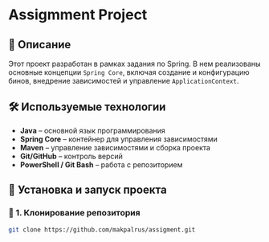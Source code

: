 # Assigmment Project

## 📌 Описание
Этот проект разработан в рамках задания по Spring. В нем реализованы основные концепции `Spring Core`, включая создание и конфигурацию бинов, внедрение зависимостей и управление `ApplicationContext`.


## 🛠 Используемые технологии
- **Java** – основной язык программирования
- **Spring Core** – контейнер для управления зависимостями
- **Maven** – управление зависимостями и сборка проекта
- **Git/GitHub** – контроль версий
- **PowerShell / Git Bash** – работа с репозиторием

## 🚀 Установка и запуск проекта
### 🔹 1. Клонирование репозитория
```bash
git clone https://github.com/makpalrus/assigment.git



